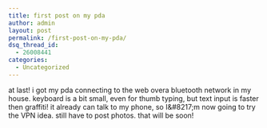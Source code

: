 ```yaml
---
title: first post on my pda
author: admin
layout: post
permalink: /first-post-on-my-pda/
dsq_thread_id:
  - 26008441
categories:
  - Uncategorized
---
```

at last! i got my pda connecting to the web overa bluetooth network in my house. keyboard is a bit small, even for thumb typing, but text input is faster then graffiti! it already can talk to my phone, so I\&#8217;m now going to try the VPN idea. still have to post photos. that will be soon!